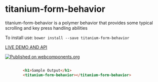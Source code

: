 # titanium-form-behavior

titanium-form-behavior is a polymer behavior that provides some typical scrolling and key press handling abilities

To install use: `bower install --save titanium-form-behavior`

[ LIVE DEMO AND API ](https://www.webcomponents.org/element/LssPolymerElements/titanium-form-behavior)

[![Published on webcomponents.org](https://img.shields.io/badge/webcomponents.org-published-blue.svg)](https://www.webcomponents.org/element/LssPolymerElements/titanium-form-behavior)

<!---
```
<custom-element-demo>
  <template>
    <script src="../webcomponentsjs/webcomponents-lite.js"></script>
    <link rel="import" href="titanium-form-behavior.html">
    <div>
      <template is="dom-bind">
        <next-code-block></next-code-block>
      </template>
    </div>
  </template>
</custom-element-demo>
```
-->
```html
		
        <h1>Sample Output</h1>
		<titanium-form-behavior></titanium-form-behavior>
        
```


